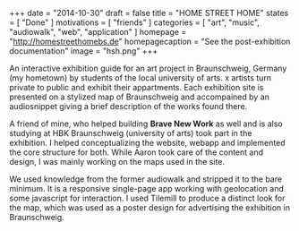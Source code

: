 +++
date = "2014-10-30"
draft = false
title = "HOME STREET HOME"
states = [ "Done" ]
motivations = [ "friends" ]
categories = [ "art", "music", "audiowalk", "web", "application" ]
homepage = "http://homestreethomebs.de"
homepagecaption = "See the post-exhibition documentation"
image = "hsh.png"
+++

An interactive exhibition guide for an art project in Braunschweig, Germany (my hometown) by students of the local university of arts. x artists turn private to public and exhibit their appartments. Each exhibition site is presented on a stylized map of Braunschweig and accompained by an audiosnippet giving a brief description of the works found there.
<!--more-->

A friend of mine, who helped building __Brave New Work__ as well and is also studying at HBK Braunschweig (university of arts) took part in the exhibition. I helped conceptualizing the website, webapp and implemented the core structure for both. While Aaron took care of the content and design, I was mainly working on the maps used in the site.

We used knowledge from the former audiowalk and stripped it to the bare minimum. It is a responsive single-page app working with geolocation and some javascript for interaction. I used Tilemill to produce a distinct look for the map, which was used as a poster design for advertising the exhibition in Braunschweig.
